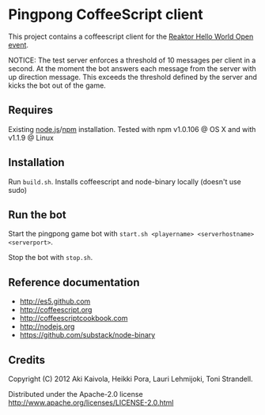 # Pingpong CoffeeScript client

This project contains a coffeescript client for the [Reaktor Hello World Open event](http://helloworldopen.fi/).

NOTICE: The test server enforces a threshold of 10 messages per client in a second. At the moment the bot answers each message from the server with up direction message. This exceeds the threshold defined by the server and kicks the bot out of the game.

## Requires

Existing [node.js](http://nodejs.org)/[npm](https://npmjs.org/) installation.
Tested with npm v1.0.106 @ OS X and with v1.1.9 @ Linux

## Installation

Run `build.sh`. Installs coffeescript and node-binary locally (doesn't use sudo)

## Run the bot

Start the pingpong game bot with `start.sh <playername> <serverhostname> <serverport>`.

Stop the bot with `stop.sh`.

## Reference documentation

* http://es5.github.com
* http://coffeescript.org
* http://coffeescriptcookbook.com
* http://nodejs.org
* https://github.com/substack/node-binary

## Credits

Copyright (C) 2012 Aki Kaivola, Heikki Pora, Lauri Lehmijoki, Toni Strandell.

Distributed under the Apache-2.0 license http://www.apache.org/licenses/LICENSE-2.0.html